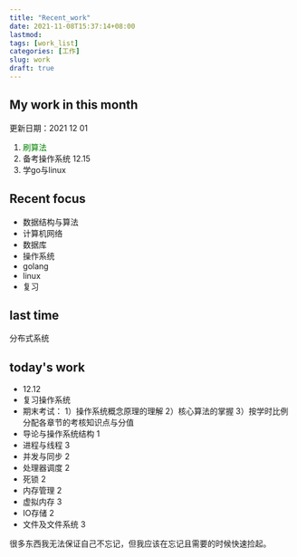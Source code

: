 ```yaml
---
title: "Recent_work"
date: 2021-11-08T15:37:14+08:00
lastmod:
tags: [work_list]
categories: [工作]
slug: work
draft: true
---
```

## My work in this month
更新日期：2021 12 01

1. <font color=Green>刷算法</font>
2. 备考操作系统 12.15
3. 学go与linux

## Recent focus
- 数据结构与算法
- 计算机网络
- 数据库
- 操作系统
- golang
- linux
- 复习
## last time
分布式系统
## today's work
- 12.12
- 复习操作系统
- 期末考试：
1）操作系统概念原理的理解
2）核心算法的掌握
3）按学时比例分配各章节的考核知识点与分值
- 导论与操作系统结构 1
- 进程与线程 3
- 并发与同步 2
- 处理器调度 2
- 死锁 2
- 内存管理 2
- 虚拟内存 3
- IO存储 2
- 文件及文件系统 3



很多东西我无法保证自己不忘记，但我应该在忘记且需要的时候快速捡起。



